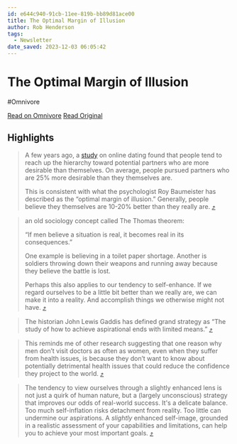 ```yaml
---
id: e644c940-91cb-11ee-819b-bb89d81ace00
title: The Optimal Margin of Illusion
author: Rob Henderson
tags:
  - Newsletter
date_saved: 2023-12-03 06:05:42
---
```


# The Optimal Margin of Illusion
#Omnivore

[Read on Omnivore](https://omnivore.app/me/the-optimal-margin-of-illusion-18c2f5afd61)
[Read Original](https://www.robkhenderson.com/p/the-optimal-margin-of-illusion)

## Highlights

> A few years ago, a [study](https://substack.com/redirect/d3b9fcae-881a-45a5-a4d6-796496f9b4c5?j=eyJ1IjoiMmRhb2g5In0.wNQVXQHZPXVUS1Y9mudnycQLeZdn6NlNz8QmOlkqvQQ) on online dating found that people tend to reach up the hierarchy toward potential partners who are more desirable than themselves. On average, people pursued partners who are 25% more desirable than they themselves are.
> 
> This is consistent with what the psychologist Roy Baumeister has described as the “optimal margin of illusion.” Generally, people believe they themselves are 10-20% better than they really are. [⤴️](https://omnivore.app/me/the-optimal-margin-of-illusion-18c2f5afd61#818b1446-3141-4b00-beb3-6d41cf8a1250) 

> an old sociology concept called The Thomas theorem:
> 
> “If men believe a situation is real, it becomes real in its consequences.”
> 
> One example is believing in a toilet paper shortage. Another is soldiers throwing down their weapons and running away because they believe the battle is lost.
> 
> Perhaps this also applies to our tendency to self-enhance. If we regard ourselves to be a little bit better than we really are, we can make it into a reality. And accomplish things we otherwise might not have. [⤴️](https://omnivore.app/me/the-optimal-margin-of-illusion-18c2f5afd61#82fd8373-4c17-4fb4-8478-1a47311f120d) 

> The historian John Lewis Gaddis has defined grand strategy as “The study of how to achieve aspirational ends with limited means.” [⤴️](https://omnivore.app/me/the-optimal-margin-of-illusion-18c2f5afd61#dc18f17a-5442-4b57-9bef-f5a91cdce465) 

> This reminds me of other research suggesting that one reason why men don’t visit doctors as often as women, even when they suffer from health issues, is because they don’t want to know about potentially detrimental health issues that could reduce the confidence they project to the world. [⤴️](https://omnivore.app/me/the-optimal-margin-of-illusion-18c2f5afd61#25eff130-639e-46c0-afda-ca0f8d264cfe) 

> The tendency to view ourselves through a slightly enhanced lens is not just a quirk of human nature, but a (largely unconscious) strategy that improves our odds of real-world success. It's a delicate balance. Too much self-inflation risks detachment from reality. Too little can undermine our aspirations. A _slightly_ enhanced self-image, grounded in a realistic assessment of your capabilities and limitations, can help you to achieve your most important goals. [⤴️](https://omnivore.app/me/the-optimal-margin-of-illusion-18c2f5afd61#1942ead3-fadd-4e97-b185-79e548a2fd98) 

